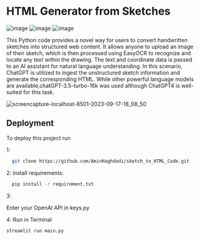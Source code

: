 # HTML Generator from Sketches 
![image](https://img.shields.io/badge/Streamlit-FF4B4B.svg?style=for-the-badge&logo=Streamlit&logoColor=white)
![image](https://img.shields.io/badge/OpenAI-412991.svg?style=for-the-badge&logo=OpenAI&logoColor=white)
![image](https://img.shields.io/badge/-LangChain-32CD32?logo=LangChain&logoColor=white&style=for-the-badge)

This Python code provides a novel way for users to convert handwritten sketches into structured web content. It allows anyone to upload an image of their sketch, which is then processed using EasyOCR to recognize and locate any text within the drawing. The text and coordinate data is passed to an AI assistant for natural language understanding. In this scenario, ChatGPT is utilized to ingest the unstructured sketch information and generate the corresponding HTML. While other powerful language models are available,chatGPT-3.5-turbo-16k was used although ChatGPT4 is well-suited for this task.

![screencapture-localhost-8501-2023-09-17-18_08_50](https://github.com/AminHaghdadi/sketch_to_HTML_Code/assets/87299853/5e92e4c7-cb54-490c-bbad-80464de276b7)

## Deployment

To deploy this project run

1:
```bash
  git clone https://github.com/AminHaghdadi/sketch_to_HTML_Code.git
```
2: install requirements:
```bash
  pip install -r requirement.txt 
```
3:

Enter your OpenAI API in keys.py 

4: Run in Terminal
```bash
streamlit run main.py
```
